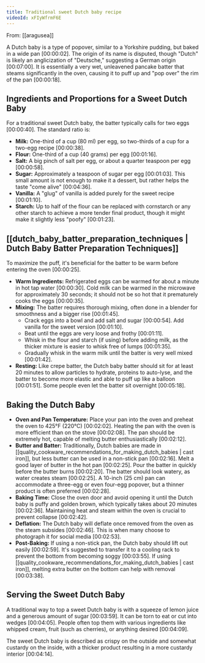 ```yaml
---
title: Traditional sweet Dutch baby recipe
videoId: xFIyWfrmF6E
---
```


From: [[aragusea]] <br/> 

A Dutch baby is a type of popover, similar to a Yorkshire pudding, but baked in a wide pan [00:00:02]. The origin of its name is disputed, though "Dutch" is likely an anglicization of "Deutsche," suggesting a German origin [00:07:00]. It is essentially a very wet, unleavened pancake batter that steams significantly in the oven, causing it to puff up and "pop over" the rim of the pan [00:00:18].

## Ingredients and Proportions for a Sweet Dutch Baby

For a traditional sweet Dutch baby, the batter typically calls for two eggs [00:00:40]. The standard ratio is:
*   **Milk:** One-third of a cup (80 ml) per egg, so two-thirds of a cup for a two-egg recipe [00:00:38].
*   **Flour:** One-third of a cup (40 grams) per egg [00:01:16].
*   **Salt:** A big pinch of salt per egg, or about a quarter teaspoon per egg [00:00:58].
*   **Sugar:** Approximately a teaspoon of sugar per egg [00:01:03]. This small amount is not enough to make it a dessert, but rather helps the taste "come alive" [00:04:36].
*   **Vanilla:** A "glug" of vanilla is added purely for the sweet recipe [00:01:10].
*   **Starch:** Up to half of the flour can be replaced with cornstarch or any other starch to achieve a more tender final product, though it might make it slightly less "poofy" [00:01:23].

## [[dutch_baby_batter_preparation_techniques | Dutch Baby Batter Preparation Techniques]]

To maximize the puff, it's beneficial for the batter to be warm before entering the oven [00:00:25].
*   **Warm Ingredients:** Refrigerated eggs can be warmed for about a minute in hot tap water [00:00:30]. Cold milk can be warmed in the microwave for approximately 30 seconds; it should not be so hot that it prematurely cooks the eggs [00:00:35].
*   **Mixing:** The batter requires thorough mixing, often done in a blender for smoothness and a bigger rise [00:01:45].
    *   Crack eggs into a bowl and add salt and sugar [00:00:54]. Add vanilla for the sweet version [00:01:10].
    *   Beat until the eggs are very loose and frothy [00:01:11].
    *   Whisk in the flour and starch (if using) before adding milk, as the thicker mixture is easier to whisk free of lumps [00:01:35].
    *   Gradually whisk in the warm milk until the batter is very well mixed [00:01:42].
*   **Resting:** Like crepe batter, the Dutch baby batter should sit for at least 20 minutes to allow particles to hydrate, proteins to auto-lyse, and the batter to become more elastic and able to puff up like a balloon [00:01:51]. Some people even let the batter sit overnight [00:05:18].

## Baking the Dutch Baby

*   **Oven and Pan Temperature:** Place your pan into the oven and preheat the oven to 425°F (220°C) [00:02:02]. Heating the pan with the oven is more efficient than on the stove [00:02:08]. The pan should be extremely hot, capable of melting butter enthusiastically [00:02:12].
*   **Butter and Batter:** Traditionally, Dutch babies are made in [[quality_cookware_recommendations_for_making_dutch_babies | cast iron]], but less butter can be used in a non-stick pan [00:02:16]. Melt a good layer of butter in the hot pan [00:02:25]. Pour the batter in quickly before the butter burns [00:02:20]. The batter should look watery, as water creates steam [00:02:25]. A 10-inch (25 cm) pan can accommodate a three-egg or even four-egg popover, but a thinner product is often preferred [00:02:28].
*   **Baking Time:** Close the oven door and avoid opening it until the Dutch baby is puffy and golden brown, which typically takes about 20 minutes [00:02:36]. Maintaining heat and steam within the oven is crucial to prevent collapse [00:02:42].
*   **Deflation:** The Dutch baby will deflate once removed from the oven as the steam subsides [00:02:46]. This is when many choose to photograph it for social media [00:02:53].
*   **Post-Baking:** If using a non-stick pan, the Dutch baby should lift out easily [00:02:59]. It's suggested to transfer it to a cooling rack to prevent the bottom from becoming soggy [00:03:55]. If using [[quality_cookware_recommendations_for_making_dutch_babies | cast iron]], melting extra butter on the bottom can help with removal [00:03:38].

## Serving the Sweet Dutch Baby

A traditional way to top a sweet Dutch baby is with a squeeze of lemon juice and a generous amount of sugar [00:03:59]. It can be torn to eat or cut into wedges [00:04:05]. People often top them with various ingredients like whipped cream, fruit (such as cherries), or anything desired [00:04:09].

The sweet Dutch baby is described as crispy on the outside and somewhat custardy on the inside, with a thicker product resulting in a more custardy interior [00:04:14].